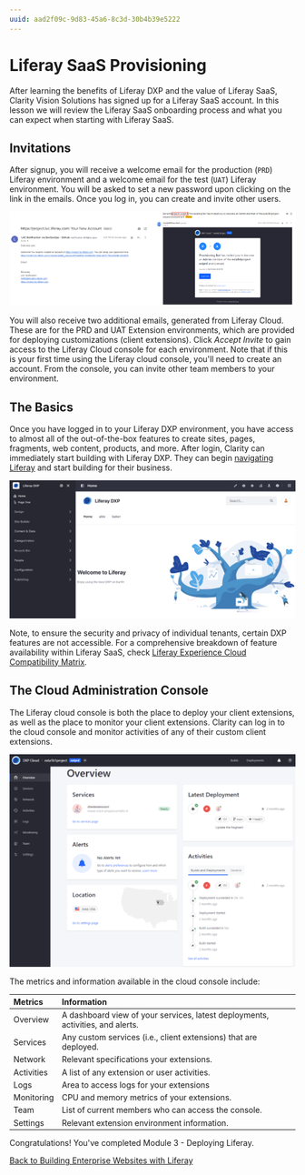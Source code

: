 ```yaml
---
uuid: aad2f09c-9d83-45a6-8c3d-30b4b39e5222
---
```

# Liferay SaaS Provisioning

After learning the benefits of Liferay DXP and the value of Liferay SaaS, Clarity Vision Solutions has signed up for a Liferay SaaS account. In this lesson we will review the Liferay SaaS onboarding process and what you can expect when starting with Liferay SaaS.

## Invitations

After signup, you will receive a welcome email for the production (`PRD`) Liferay environment and a welcome email for the test (`UAT`) Liferay environment. You will be asked to set a new password upon clicking on the link in the emails. Once you log in, you can create and invite other users.

![Email invitations to Liferay environments and Liferay Cloud console access.](./liferay-saas-onboarding/images/01.png)

You will also receive two additional emails, generated from Liferay Cloud. These are for the PRD and UAT Extension environments, which are provided for deploying customizations (client extensions). Click *Accept Invite* to gain access to the Liferay Cloud console for each environment. Note that if this is your first time using the Liferay cloud console, you'll need to create an account. From the console, you can invite other team members to your environment.

## The Basics

Once you have logged in to your Liferay DXP environment, you have access to almost all of the out-of-the-box features to create sites, pages, fragments, web content, products, and more. After login, Clarity can immediately start building with Liferay DXP. They can begin [navigating Liferay](https://learn.liferay.com/w/dxp/getting-started/navigating-dxp) and start building for their business.

![Login to Liferay and begin building.](./liferay-saas-onboarding/images/02.png)

Note, to ensure the security and privacy of individual tenants, certain DXP features are not accessible. For a comprehensive breakdown of feature availability within Liferay SaaS, check [Liferay Experience Cloud Compatibility Matrix](https://help.liferay.com/hc/en-us/articles/17817489997325-Liferay-Experience-Cloud-Compatibility-Matrix).

## The Cloud Administration Console

The Liferay cloud console is both the place to deploy your client extensions, as well as the place to monitor your client extensions. Clarity can log in to the cloud console and monitor activities of any of their custom client extensions.

![Login to the Liferay cloud console.](./liferay-saas-onboarding/images/03.png)

The metrics and information available in the cloud console include:

| Metrics    | Information                                                                     |
|:-----------|:--------------------------------------------------------------------------------|
| Overview   | A dashboard view of your services, latest deployments, activities, and alerts.  |
| Services   | Any custom services (i.e., client extensions) that are deployed.                |
| Network    | Relevant specifications your extensions.                                        |
| Activities | A list of any extension or user activities.                                     |
| Logs       | Area to access logs for your extensions                                         |
| Monitoring | CPU and memory metrics of your extensions.                                      |
| Team       | List of current members who can access the console.                             |
| Settings   | Relevant extension environment information.                                     |

Congratulations! You've completed Module 3 - Deploying Liferay.

[Back to Building Enterprise Websites with Liferay](../../building-enterprise-websites-with-liferay.md)
